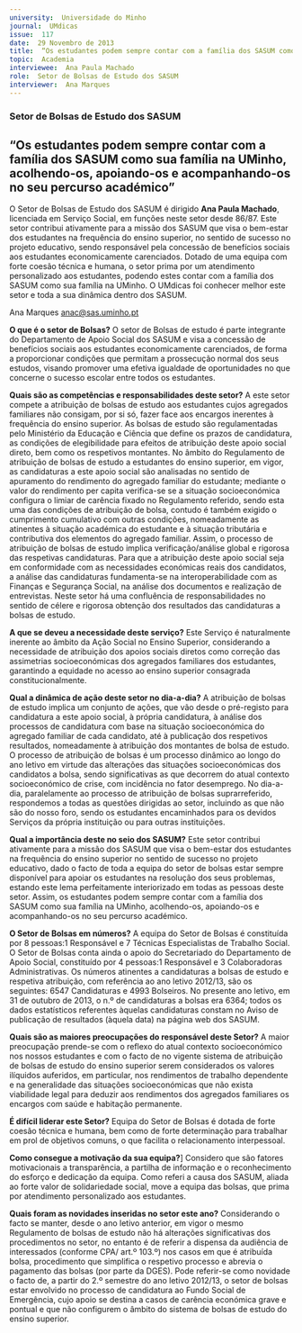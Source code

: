 ```yaml
---
university:  Universidade do Minho
journal:  UMdicas
issue:  117
date:  29 Novembro de 2013
title:  “Os estudantes podem sempre contar com a família dos SASUM como sua família na UMinho, acolhendo-os, apoiando-os e acompanhando-os no seu percurso académico”
topic:  Academia
interviewee:  Ana Paula Machado
role:  Setor de Bolsas de Estudo dos SASUM
interviewer:  Ana Marques
---
```

 

### Setor de Bolsas de Estudo dos SASUM 

## “Os estudantes podem sempre contar com a família dos SASUM como sua família na UMinho, acolhendo-os, apoiando-os e acompanhando-os no seu percurso académico”

O Setor de Bolsas de Estudo dos SASUM é dirigido **Ana Paula Machado**, licenciada em Serviço Social, em funções neste setor desde 86/87. Este setor contribui ativamente para a missão dos SASUM que visa o bem-estar dos estudantes na frequência do ensino superior, no sentido de sucesso no projeto educativo, sendo responsável pela concessão de benefícios sociais aos estudantes economicamente carenciados. Dotado de uma equipa com forte coesão técnica e humana, o setor prima por um atendimento personalizado aos estudantes, podendo estes contar com a família dos SASUM como sua família na UMinho. O UMdicas foi conhecer melhor este setor e toda a sua dinâmica dentro dos SASUM.

Ana Marques 
anac@sas.uminho.pt 

**O que é o setor de Bolsas?**
O setor de Bolsas de estudo é parte integrante do Departamento de Apoio Social dos SASUM e visa a concessão de benefícios sociais aos estudantes economicamente carenciados, de forma a proporcionar condições que permitam a prossecução normal dos seus estudos, visando promover uma efetiva igualdade de oportunidades no que concerne o sucesso escolar entre todos os estudantes.

**Quais são as competências e responsabilidades deste setor?**
A este setor compete a atribuição de bolsas de estudo aos estudantes cujos agregados familiares não consigam, por si só, fazer face aos encargos inerentes à frequência do ensino superior.
As bolsas de estudo são regulamentadas pelo Ministério da Educação e Ciência que define os prazos de candidatura, as condições de elegibilidade para efeitos de atribuição deste apoio social direto, bem como os respetivos montantes.
No âmbito do Regulamento de atribuição de bolsas de estudo a estudantes do ensino superior, em vigor, as candidaturas a este apoio social são analisadas no sentido de apuramento do rendimento do agregado familiar do estudante; mediante o valor do rendimento per capita verifica-se se a situação socioeconómica configura o limiar de carência fixado no Regulamento referido, sendo esta uma das condições de atribuição de bolsa, contudo é também exigido o cumprimento cumulativo com outras condições, nomeadamente as atinentes à situação académica do estudante e à situação tributária e contributiva dos elementos do agregado familiar.
Assim, o processo de atribuição de bolsas de estudo implica verificação/análise global e rigorosa das respetivas candidaturas. Para que a atribuição deste apoio social seja em conformidade com as necessidades económicas reais dos candidatos, a análise das candidaturas fundamenta-se na interoperabilidade com as Finanças e Segurança Social, na análise dos documentos e realização de entrevistas.
Neste setor há uma confluência de responsabilidades no sentido de célere e rigorosa obtenção dos resultados das candidaturas a bolsas de estudo.

**A que se deveu a necessidade deste serviço?**
Este Serviço é naturalmente inerente ao âmbito da Ação Social no Ensino Superior, considerando a necessidade de atribuição dos apoios sociais diretos como correção das assimetrias socioeconómicas dos agregados familiares dos estudantes, garantindo a equidade no acesso ao ensino superior consagrada constitucionalmente.

**Qual a dinâmica de ação deste setor no dia-a-dia?**
A atribuição de bolsas de estudo implica um conjunto de ações, que vão desde o pré-registo para candidatura a este apoio social, à própria candidatura, à análise dos processos de candidatura com base na situação socioeconómica do agregado familiar de cada candidato, até à publicação dos respetivos resultados, nomeadamente à atribuição dos montantes de bolsa de estudo. O processo de atribuição de bolsas é um processo dinâmico ao longo do ano letivo em virtude das alterações das situações socioeconómicas dos candidatos a bolsa, sendo significativas as que decorrem do atual contexto socioeconómico de crise, com incidência no fator desemprego. No dia-a-dia, paralelamente ao processo de atribuição de bolsas suprarreferido, respondemos a todas as questões dirigidas ao setor, incluindo as que não são do nosso foro, sendo os estudantes encaminhados para os devidos Serviços da própria instituição ou para outras instituições.

**Qual a importância deste no seio dos SASUM?**
Este setor contribui ativamente para a missão dos SASUM que visa o bem-estar dos estudantes na frequência do ensino superior no sentido de sucesso no projeto educativo, dado o facto de toda a equipa do setor de bolsas estar sempre disponível para apoiar os estudantes na resolução dos seus problemas, estando este lema perfeitamente interiorizado em todas as pessoas deste setor. Assim, os estudantes podem sempre contar com a família dos SASUM como sua família na UMinho, acolhendo-os,  apoiando-os e acompanhando-os no seu percurso académico.

**O Setor de Bolsas em números?**
A equipa do Setor de Bolsas é constituída por 8 pessoas:1 Responsável e 7 Técnicas Especialistas de Trabalho Social.
O Setor de Bolsas conta ainda o apoio do Secretariado do Departamento de Apoio Social, constituído por 4 pessoas:1 Responsável e 3 Colaboradoras Administrativas.
Os números atinentes a candidaturas a bolsas de estudo e respetiva atribuição, com referência ao ano letivo 2012/13, são os seguintes: 6547 Candidaturas e 4993 Bolseiros.
No presente ano letivo, em 31 de outubro de 2013, o n.º de candidaturas a bolsas era 6364; todos os dados estatísticos referentes àquelas candidaturas constam no Aviso de publicação de resultados (àquela data) na página web dos SASUM.

**Quais são as maiores preocupações do responsável deste Setor?**
A maior preocupação prende-se com o reflexo do atual contexto socioeconómico nos nossos estudantes e com o facto de no vigente sistema de atribuição de bolsas de estudo do ensino superior serem considerados os valores ilíquidos auferidos, em particular, nos rendimentos de trabalho dependente e na generalidade das situações socioeconómicas que não exista viabilidade legal para deduzir aos rendimentos dos agregados familiares os encargos com saúde e habitação permanente.

**É difícil liderar este Setor?**
Equipa do Setor de Bolsas é dotada de forte coesão técnica e humana, bem como de forte determinação para trabalhar em prol de objetivos comuns, o que facilita o relacionamento interpessoal.

**Como consegue a motivação da sua equipa?**]
Considero que são fatores motivacionais a transparência, a partilha de informação e o reconhecimento do esforço e dedicação da equipa.
Como referi a causa dos SASUM, aliada ao forte valor de solidariedade social, move a equipa das bolsas, que prima por atendimento personalizado aos estudantes.

**Quais foram as novidades inseridas no setor este ano?**
Considerando o facto se manter, desde o ano letivo anterior, em vigor o mesmo Regulamento de bolsas de estudo não há alterações significativas dos procedimentos no setor, no entanto é de referir a dispensa da audiência de interessados (conforme CPA/ art.º 103.º) nos casos em que é atribuída bolsa, procedimento que simplifica o respetivo processo e abrevia o pagamento das bolsas (por parte da DGES).
Pode referir-se como novidade o facto de, a partir do 2.º semestre do ano letivo 2012/13, o setor de bolsas estar envolvido no processo de candidatura ao Fundo Social de Emergência, cujo apoio se destina a casos de carência económica grave e pontual e que não configurem o âmbito do sistema de bolsas de estudo do ensino superior.
 
